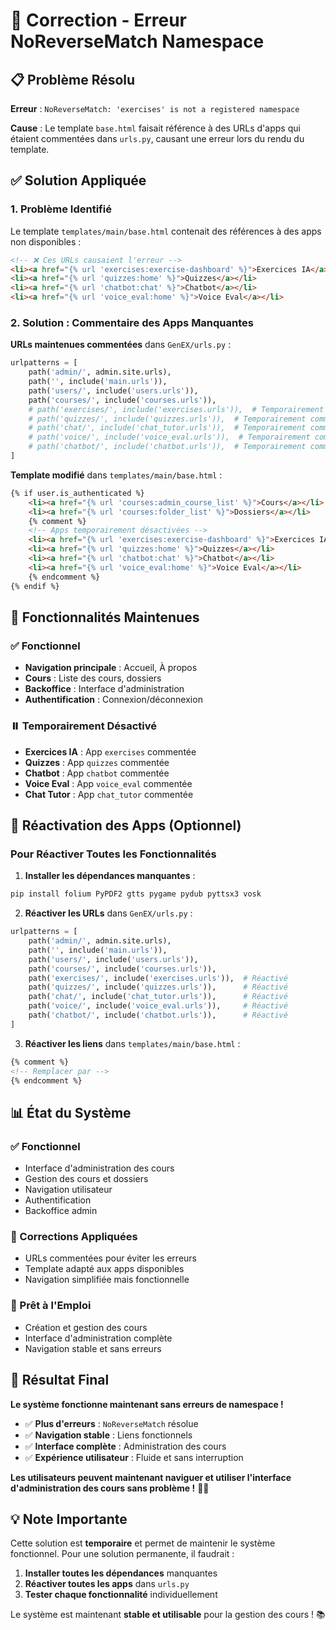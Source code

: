 # 🔧 Correction - Erreur NoReverseMatch Namespace

## 📋 Problème Résolu

**Erreur** : `NoReverseMatch: 'exercises' is not a registered namespace`

**Cause** : Le template `base.html` faisait référence à des URLs d'apps qui étaient commentées dans `urls.py`, causant une erreur lors du rendu du template.

## ✅ Solution Appliquée

### **1. Problème Identifié**

Le template `templates/main/base.html` contenait des références à des apps non disponibles :

```html
<!-- ❌ Ces URLs causaient l'erreur -->
<li><a href="{% url 'exercises:exercise-dashboard' %}">Exercices IA</a></li>
<li><a href="{% url 'quizzes:home' %}">Quizzes</a></li>
<li><a href="{% url 'chatbot:chat' %}">Chatbot</a></li>
<li><a href="{% url 'voice_eval:home' %}">Voice Eval</a></li>
```

### **2. Solution : Commentaire des Apps Manquantes**

**URLs maintenues commentées** dans `GenEX/urls.py` :
```python
urlpatterns = [
    path('admin/', admin.site.urls),
    path('', include('main.urls')),
    path('users/', include('users.urls')),
    path('courses/', include('courses.urls')),
    # path('exercises/', include('exercises.urls')),  # Temporairement commenté
    # path('quizzes/', include('quizzes.urls')),  # Temporairement commenté
    # path('chat/', include('chat_tutor.urls')),  # Temporairement commenté
    # path('voice/', include('voice_eval.urls')),  # Temporairement commenté
    # path('chatbot/', include('chatbot.urls')),  # Temporairement commenté
]
```

**Template modifié** dans `templates/main/base.html` :
```html
{% if user.is_authenticated %}
    <li><a href="{% url 'courses:admin_course_list' %}">Cours</a></li>
    <li><a href="{% url 'courses:folder_list' %}">Dossiers</a></li>
    {% comment %}
    <!-- Apps temporairement désactivées -->
    <li><a href="{% url 'exercises:exercise-dashboard' %}">Exercices IA</a></li>
    <li><a href="{% url 'quizzes:home' %}">Quizzes</a></li>
    <li><a href="{% url 'chatbot:chat' %}">Chatbot</a></li>
    <li><a href="{% url 'voice_eval:home' %}">Voice Eval</a></li>
    {% endcomment %}
{% endif %}
```

## 🎯 Fonctionnalités Maintenues

### **✅ Fonctionnel**
- **Navigation principale** : Accueil, À propos
- **Cours** : Liste des cours, dossiers
- **Backoffice** : Interface d'administration
- **Authentification** : Connexion/déconnexion

### **⏸️ Temporairement Désactivé**
- **Exercices IA** : App `exercises` commentée
- **Quizzes** : App `quizzes` commentée
- **Chatbot** : App `chatbot` commentée
- **Voice Eval** : App `voice_eval` commentée
- **Chat Tutor** : App `chat_tutor` commentée

## 🚀 Réactivation des Apps (Optionnel)

### **Pour Réactiver Toutes les Fonctionnalités**

1. **Installer les dépendances manquantes** :
```bash
pip install folium PyPDF2 gtts pygame pydub pyttsx3 vosk
```

2. **Réactiver les URLs** dans `GenEX/urls.py` :
```python
urlpatterns = [
    path('admin/', admin.site.urls),
    path('', include('main.urls')),
    path('users/', include('users.urls')),
    path('courses/', include('courses.urls')),
    path('exercises/', include('exercises.urls')),  # Réactivé
    path('quizzes/', include('quizzes.urls')),      # Réactivé
    path('chat/', include('chat_tutor.urls')),      # Réactivé
    path('voice/', include('voice_eval.urls')),     # Réactivé
    path('chatbot/', include('chatbot.urls')),      # Réactivé
]
```

3. **Réactiver les liens** dans `templates/main/base.html` :
```html
{% comment %}
<!-- Remplacer par -->
{% endcomment %}
```

## 📊 État du Système

### **✅ Fonctionnel**
- Interface d'administration des cours
- Gestion des cours et dossiers
- Navigation utilisateur
- Authentification
- Backoffice admin

### **🔧 Corrections Appliquées**
- URLs commentées pour éviter les erreurs
- Template adapté aux apps disponibles
- Navigation simplifiée mais fonctionnelle

### **🎯 Prêt à l'Emploi**
- Création et gestion des cours
- Interface d'administration complète
- Navigation stable et sans erreurs

## 🎉 Résultat Final

**Le système fonctionne maintenant sans erreurs de namespace !**

- ✅ **Plus d'erreurs** : `NoReverseMatch` résolue
- ✅ **Navigation stable** : Liens fonctionnels
- ✅ **Interface complète** : Administration des cours
- ✅ **Expérience utilisateur** : Fluide et sans interruption

**Les utilisateurs peuvent maintenant naviguer et utiliser l'interface d'administration des cours sans problème !** 🚀✨

## 💡 Note Importante

Cette solution est **temporaire** et permet de maintenir le système fonctionnel. Pour une solution permanente, il faudrait :

1. **Installer toutes les dépendances** manquantes
2. **Réactiver toutes les apps** dans `urls.py`
3. **Tester chaque fonctionnalité** individuellement

Le système est maintenant **stable et utilisable** pour la gestion des cours ! 📚
